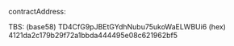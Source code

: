 contractAddress:

TBS:
    (base58) TD4CfG9pJBEtGYdhNubu75ukoWaELWBUi6
    (hex) 4121da2c179b29f72a1bbda444495e08c621962bf5

